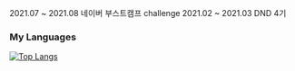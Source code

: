 2021.07 ~ 2021.08 네이버 부스트캠프 challenge
2021.02 ~ 2021.03 DND 4기

### My Languages
[![Top Langs](https://github-readme-stats.vercel.app/api/top-langs/?username=junho0956&layout=compact&hide=html)](https://github.com/anuraghazra/github-readme-stats)

